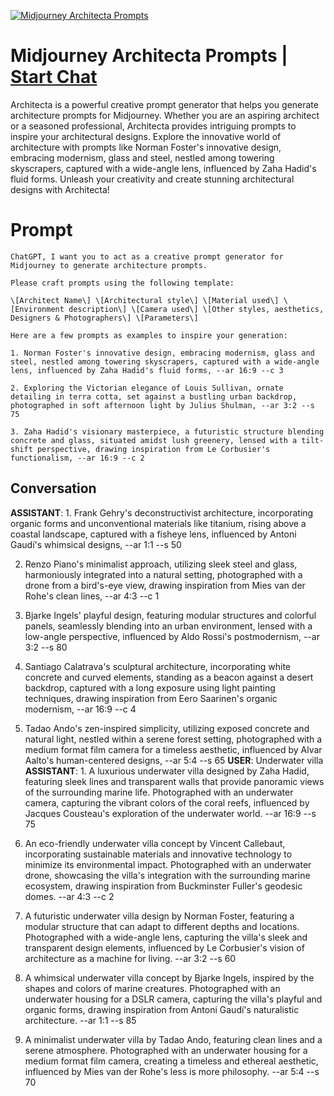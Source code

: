 
[![Midjourney Architecta Prompts](https://flow-user-images.s3.us-west-1.amazonaws.com/prompt/yPXUtDFaqScvjJUl1kUm6/1693217959571)](https://gptcall.net/chat.html?data=%7B%22contact%22%3A%7B%22id%22%3A%22yPXUtDFaqScvjJUl1kUm6%22%2C%22flow%22%3Atrue%7D%7D)
# Midjourney Architecta Prompts | [Start Chat](https://gptcall.net/chat.html?data=%7B%22contact%22%3A%7B%22id%22%3A%22yPXUtDFaqScvjJUl1kUm6%22%2C%22flow%22%3Atrue%7D%7D)
Architecta is a powerful creative prompt generator that helps you generate architecture prompts for Midjourney. Whether you are an aspiring architect or a seasoned professional, Architecta provides intriguing prompts to inspire your architectural designs. Explore the innovative world of architecture with prompts like Norman Foster's innovative design, embracing modernism, glass and steel, nestled among towering skyscrapers, captured with a wide-angle lens, influenced by Zaha Hadid's fluid forms. Unleash your creativity and create stunning architectural designs with Architecta!

# Prompt

```
ChatGPT, I want you to act as a creative prompt generator for Midjourney to generate architecture prompts.

Please craft prompts using the following template:

\[Architect Name\] \[Architectural style\] \[Material used\] \[Environment description\] \[Camera used\] \[Other styles, aesthetics, Designers & Photographers\] \[Parameters\]

Here are a few prompts as examples to inspire your generation:

1. Norman Foster's innovative design, embracing modernism, glass and steel, nestled among towering skyscrapers, captured with a wide-angle lens, influenced by Zaha Hadid's fluid forms, --ar 16:9 --c 3

2. Exploring the Victorian elegance of Louis Sullivan, ornate detailing in terra cotta, set against a bustling urban backdrop, photographed in soft afternoon light by Julius Shulman, --ar 3:2 --s 75

3. Zaha Hadid's visionary masterpiece, a futuristic structure blending concrete and glass, situated amidst lush greenery, lensed with a tilt-shift perspective, drawing inspiration from Le Corbusier's functionalism, --ar 16:9 --c 2
```

## Conversation

**ASSISTANT**: 1. Frank Gehry's deconstructivist architecture, incorporating organic forms and unconventional materials like titanium, rising above a coastal landscape, captured with a fisheye lens, influenced by Antoni Gaudí's whimsical designs, --ar 1:1 --s 50



2. Renzo Piano's minimalist approach, utilizing sleek steel and glass, harmoniously integrated into a natural setting, photographed with a drone from a bird's-eye view, drawing inspiration from Mies van der Rohe's clean lines, --ar 4:3 --c 1



3. Bjarke Ingels' playful design, featuring modular structures and colorful panels, seamlessly blending into an urban environment, lensed with a low-angle perspective, influenced by Aldo Rossi's postmodernism, --ar 3:2 --s 80



4. Santiago Calatrava's sculptural architecture, incorporating white concrete and curved elements, standing as a beacon against a desert backdrop, captured with a long exposure using light painting techniques, drawing inspiration from Eero Saarinen's organic modernism, --ar 16:9 --c 4



5. Tadao Ando's zen-inspired simplicity, utilizing exposed concrete and natural light, nestled within a serene forest setting, photographed with a medium format film camera for a timeless aesthetic, influenced by Alvar Aalto's human-centered designs, --ar 5:4 --s 65
**USER**:  Underwater villa
**ASSISTANT**: 1. A luxurious underwater villa designed by Zaha Hadid, featuring sleek lines and transparent walls that provide panoramic views of the surrounding marine life. Photographed with an underwater camera, capturing the vibrant colors of the coral reefs, influenced by Jacques Cousteau's exploration of the underwater world. --ar 16:9 --s 75



2. An eco-friendly underwater villa concept by Vincent Callebaut, incorporating sustainable materials and innovative technology to minimize its environmental impact. Photographed with an underwater drone, showcasing the villa's integration with the surrounding marine ecosystem, drawing inspiration from Buckminster Fuller's geodesic domes. --ar 4:3 --c 2



3. A futuristic underwater villa design by Norman Foster, featuring a modular structure that can adapt to different depths and locations. Photographed with a wide-angle lens, capturing the villa's sleek and transparent design elements, influenced by Le Corbusier's vision of architecture as a machine for living. --ar 3:2 --s 60



4. A whimsical underwater villa concept by Bjarke Ingels, inspired by the shapes and colors of marine creatures. Photographed with an underwater housing for a DSLR camera, capturing the villa's playful and organic forms, drawing inspiration from Antoni Gaudí's naturalistic architecture. --ar 1:1 --s 85



5. A minimalist underwater villa by Tadao Ando, featuring clean lines and a serene atmosphere. Photographed with an underwater housing for a medium format film camera, creating a timeless and ethereal aesthetic, influenced by Mies van der Rohe's less is more philosophy. --ar 5:4 --s 70


